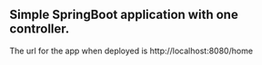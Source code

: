 ## Simple SpringBoot application with one controller.

The url for the app when deployed is http://localhost:8080/home
